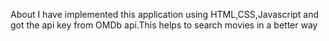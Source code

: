 About
I have implemented this application using HTML,CSS,Javascript and got the api key from OMDb api.This helps to search movies in a better way
